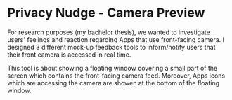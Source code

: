 # Privacy Nudge - Camera Preview

For research purposes (my bachelor thesis), we wanted to investigate users' feelings and reaction regarding Apps that use front-facing camera. I designed 3 different mock-up feedback tools to inform/notify users that their front camera is accessed in real time.

This tool is about showing a floating window covering a small part of the screen which contains the front-facing camera feed. Moreover, Apps icons which are accessing the camera are showen at the bottom of the floating window.
